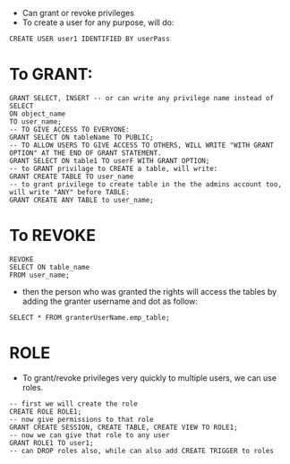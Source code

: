 - Can grant or revoke privileges
- To create a user for any purpose, will do:
```PLSQL
CREATE USER user1 IDENTIFIED BY userPass
```
# To GRANT:
```PLSQL
GRANT SELECT, INSERT -- or can write any privilege name instead of SELECT
ON object_name
TO user_name;
-- TO GIVE ACCESS TO EVERYONE:
GRANT SELECT ON tableName TO PUBLIC;
-- TO ALLOW USERS TO GIVE ACCESS TO OTHERS, WILL WRITE "WITH GRANT OPTION" AT THE END OF GRANT STATEMENT.
GRANT SELECT ON table1 TO userF WITH GRANT OPTION; 
-- to GRANT privilage to CREATE a table, will write:
GRANT CREATE TABLE TO user_name
-- to grant privilege to create table in the the admins account too, will write "ANY" before TABLE:
GRANT CREATE ANY TABLE to user_name;
```
# To REVOKE
```PLSQL
REVOKE 
SELECT ON table_name
FROM user_name;
```
- then the person who was granted the rights will access the tables by adding the granter username and dot as follow:
```PLSQL
SELECT * FROM granterUserName.emp_table;
```
# ROLE
-  To grant/revoke privileges very quickly to multiple users, we can use roles.
```PLSQL
-- first we will create the role
CREATE ROLE ROLE1;
-- now give permissions to that role
GRANT CREATE SESSION, CREATE TABLE, CREATE VIEW TO ROLE1;
-- now we can give that role to any user
GRANT ROLE1 TO user1;
-- can DROP roles also, while can also add CREATE TRIGGER to roles
```